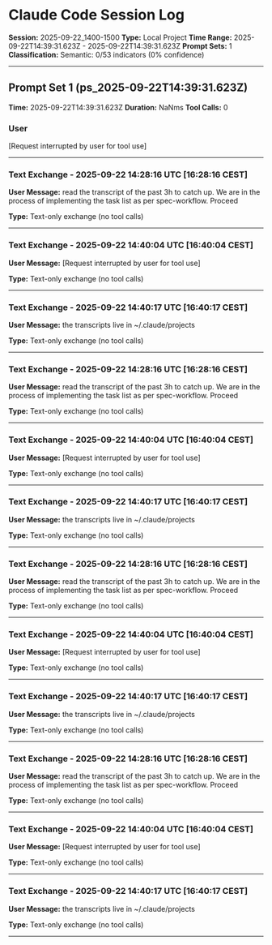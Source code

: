 # Claude Code Session Log

**Session:** 2025-09-22_1400-1500
**Type:** Local Project
**Time Range:** 2025-09-22T14:39:31.623Z - 2025-09-22T14:39:31.623Z
**Prompt Sets:** 1
**Classification:** Semantic: 0/53 indicators (0% confidence)

---

## Prompt Set 1 (ps_2025-09-22T14:39:31.623Z)

**Time:** 2025-09-22T14:39:31.623Z
**Duration:** NaNms
**Tool Calls:** 0

### User

[Request interrupted by user for tool use]

---

### Text Exchange - 2025-09-22 14:28:16 UTC [16:28:16 CEST]

**User Message:** read the transcript of the past 3h to catch up. We are in the process of implementing the task list as per spec-workflow. Proceed

**Type:** Text-only exchange (no tool calls)

---

### Text Exchange - 2025-09-22 14:40:04 UTC [16:40:04 CEST]

**User Message:** [Request interrupted by user for tool use]

**Type:** Text-only exchange (no tool calls)

---

### Text Exchange - 2025-09-22 14:40:17 UTC [16:40:17 CEST]

**User Message:** the transcripts live in ~/.claude/projects

**Type:** Text-only exchange (no tool calls)

---

### Text Exchange - 2025-09-22 14:28:16 UTC [16:28:16 CEST]

**User Message:** read the transcript of the past 3h to catch up. We are in the process of implementing the task list as per spec-workflow. Proceed

**Type:** Text-only exchange (no tool calls)

---

### Text Exchange - 2025-09-22 14:40:04 UTC [16:40:04 CEST]

**User Message:** [Request interrupted by user for tool use]

**Type:** Text-only exchange (no tool calls)

---

### Text Exchange - 2025-09-22 14:40:17 UTC [16:40:17 CEST]

**User Message:** the transcripts live in ~/.claude/projects

**Type:** Text-only exchange (no tool calls)

---

### Text Exchange - 2025-09-22 14:28:16 UTC [16:28:16 CEST]

**User Message:** read the transcript of the past 3h to catch up. We are in the process of implementing the task list as per spec-workflow. Proceed

**Type:** Text-only exchange (no tool calls)

---

### Text Exchange - 2025-09-22 14:40:04 UTC [16:40:04 CEST]

**User Message:** [Request interrupted by user for tool use]

**Type:** Text-only exchange (no tool calls)

---

### Text Exchange - 2025-09-22 14:40:17 UTC [16:40:17 CEST]

**User Message:** the transcripts live in ~/.claude/projects

**Type:** Text-only exchange (no tool calls)

---

### Text Exchange - 2025-09-22 14:28:16 UTC [16:28:16 CEST]

**User Message:** read the transcript of the past 3h to catch up. We are in the process of implementing the task list as per spec-workflow. Proceed

**Type:** Text-only exchange (no tool calls)

---

### Text Exchange - 2025-09-22 14:40:04 UTC [16:40:04 CEST]

**User Message:** [Request interrupted by user for tool use]

**Type:** Text-only exchange (no tool calls)

---

### Text Exchange - 2025-09-22 14:40:17 UTC [16:40:17 CEST]

**User Message:** the transcripts live in ~/.claude/projects

**Type:** Text-only exchange (no tool calls)

---


